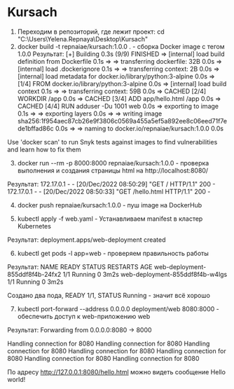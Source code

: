 # Kursach
  1. Переходим в репозиторий, где лежит проект: cd "C:\Users\Yelena.Repnaya\Desktop\Kursach\"
  2. docker build -t repnaiae/kursach:1.0.0 . - сборка Docker image с тегом 1.0.0
Результат: [+] Building 0.3s (9/9) FINISHED
 => [internal] load build definition from Dockerfile                                                               0.1s
 => => transferring dockerfile: 32B                                                                                0.0s
 => [internal] load .dockerignore                                                                                  0.1s
 => => transferring context: 2B                                                                                    0.0s
 => [internal] load metadata for docker.io/library/python:3-alpine                                                 0.0s
 => [1/4] FROM docker.io/library/python:3-alpine                                                                   0.0s
 => [internal] load build context                                                                                  0.1s
 => => transferring context: 59B                                                                                   0.0s
 => CACHED [2/4] WORKDIR /app                                                                                      0.0s
 => CACHED [3/4] ADD app/hello.html /app                                                                           0.0s
 => CACHED [4/4] RUN adduser -Du 1001 web                                                                          0.0s
 => exporting to image                                                                                             0.1s
 => => exporting layers                                                                                            0.0s
 => => writing image sha256:1f954aec87cb26e9f3806c0569a455a5ef5a892ee8c06eed71f7ede1bffad86c                       0.0s
 => => naming to docker.io/repnaiae/kursach:1.0.0                                                                  0.0s

Use 'docker scan' to run Snyk tests against images to find vulnerabilities and learn how to fix them

  3. docker run --rm -p 8000:8000 repnaiae/kursach:1.0.0 - проверка выполнения и создания страницы html на http://localhost:8080/

Результат: 172.17.0.1 - - [20/Dec/2022 08:50:29] "GET / HTTP/1.1" 200 -
172.17.0.1 - - [20/Dec/2022 08:50:33] "GET /hello.html HTTP/1.1" 200 -

  4. docker push repnaiae/kursach:1.0.0 - пуш image на DockerHub
  
  5. kubectl apply -f web.yaml - Устанавливаем manifest в кластер Kubernetes
  
Результат: deployment.apps/web-deployment created

  6. kubectl get pods -l app=web - проверяем правильность работы
  
Результат: NAME                              READY   STATUS    RESTARTS   AGE
           web-deployment-855ddf8f4b-24fx2   1/1     Running   0          3m2s
           web-deployment-855ddf8f4b-w4lgs   1/1     Running   0          3m2s
           
Создано два пода, READY 1/1, STATUS Running - значит всё хорошо

  7. kubectl port-forward --address 0.0.0.0 deployment/web 8080:8000 - обеспечить доступ к web-приложению web
  
Результат: Forwarding from 0.0.0.0:8080 -> 8000

Handling connection for 8080
Handling connection for 8080
Handling connection for 8080
Handling connection for 8080
Handling connection for 8080
Handling connection for 8080
Handling connection for 8080

По адресу http://127.0.0.1:8080/hello.html можно видеть сообщение Hello world!
